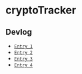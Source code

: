 # cryptoTracker
 



## Devlog
- [`Entry 1`](devlog%20entry1.md)
- [`Entry 2`](devlog%20entry2.md)
- [`Entry 3`](devlog%20entry3.md)
- [`Entry 4`](devlog%20entry4.md)